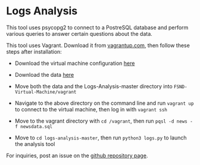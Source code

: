 # Logs Analysis

This tool uses psycopg2 to connect to a PostreSQL database and perform various
queries to answer certain questions about the data.

This tool uses Vagrant. Download it from
[vagrantup.com](https://www.vagrantup.com/downloads.html), then follow these
steps after installation:

* Download the virtual machine configuration [here](https://d17h27t6h515a5.cloudfront.net/topher/2017/August/59822701_fsnd-virtual-machine/fsnd-virtual-machine.zip)

* Download the data [here](https://d17h27t6h515a5.cloudfront.net/topher/2016/August/57b5f748_newsdata/newsdata.zip)

* Move both the data and the Logs-Analysis-master directory into ```FSND-Virtual-Machine/vagrant```

* Navigate to the above directory on the command line and run ```vagrant up```
to connect to the virtual machine, then log in with ```vagrant ssh```

* Move to the vagrant directory with ```cd /vagrant```, then run ```pqsl -d news -f newsdata.sql```

* Move to ```cd logs-analysis-master```, then run ```python3 logs.py``` to launch the analysis tool

For inquiries, post an issue on the [github repository page](https://github.com/eicksl/Logs-Analysis/issues).
